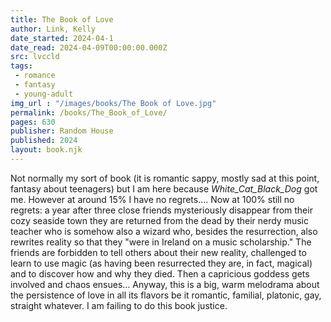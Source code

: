 ```yaml
---
title: The Book of Love
author: Link, Kelly
date_started: 2024-04-1
date_read: 2024-04-09T00:00:00.000Z
src: lvccld
tags: 
 - romance
 - fantasy
 - young-adult 
img_url : "/images/books/The Book of Love.jpg"
permalink: /books/The_Book_of_Love/
pages: 630
publisher: Random House
published: 2024
layout: book.njk
---
```

Not normally my sort of book (it is romantic sappy, mostly sad at this point, fantasy about teenagers) but I am here because _White_Cat_Black_Dog_ got me.  However at around 15% I have no regrets.... Now at 100% still no regrets: a year after three close friends mysteriously disappear from their cozy seaside town they are returned from the dead by their nerdy music teacher who is somehow also a wizard who, besides the resurrection, also rewrites reality so that they "were in Ireland on a music scholarship." The friends are forbidden to tell others about their new reality, challenged to learn to use magic (as having been resurrected they are, in fact, magical) and to discover how and why they died.  Then a capricious goddess gets involved and chaos ensues...  Anyway, this is a big, warm melodrama about the persistence of love in all its flavors be it romantic, familial, platonic, gay, straight whatever. I am failing to do this book justice.
